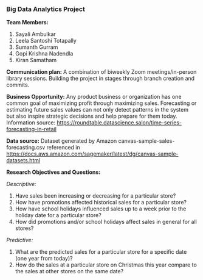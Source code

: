 <h3>Big Data Analytics Project</h3>

<b>Team Members:</b>
1. Sayali Ambulkar
2. Leela Santoshi Totapally
3. Sumanth Gurram
4. Gopi Krishna Nadendla
5. Kiran Samatham

<b>Communication plan:</b>
A combination of biweekly Zoom meetings/in-person library sessions.
Building the project in stages through branch creation and commits.

<b>Business Opportunity:</b>
Any product business or organization has one common goal of maximizing profit through maximizing sales. Forecasting or estimating future sales values can not only detect patterns in the system but also inspire strategic decisions and help prepare for them today.
Information source: https://roundtable.datascience.salon/time-series-forecasting-in-retail

<b>Data source:</b> Dataset generated by Amazon canvas-sample-sales-forecasting.csv referenced in https://docs.aws.amazon.com/sagemaker/latest/dg/canvas-sample-datasets.html

<b>Research Objectives and Questions:</b>

<i>Descriptive:</i>
1. Have sales been increasing or decreasing for a particular store?
2. How have promotions affected historical sales for a particular store?
3. How have school holidays influenced sales up to a week prior to the holiday date for a particular store?
4. How did promotions and/or school holidays affect sales in general for all stores?

<i>Predictive:</i>
1. What are the predicted sales for a particular store for a specific date (one year from today)?
2. How do the sales at a particular store on Christmas this year compare to the sales at other stores on the same date?

